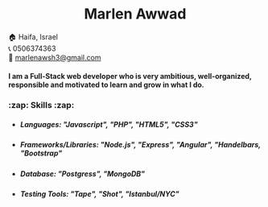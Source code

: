 <h1 align="center"> Marlen Awwad </h1>


:house: Haifa, Israel  
:telephone_receiver: 0506374363  
:email: marlenawsh3@gmail.com

<h4> I am a Full-Stack web developer who is very ambitious, well-organized, responsible and motivated to learn and grow in what I do. </h4>


<h3>:zap: Skills :zap: </h3>
<ul>
  <li><h5>Languages: "Javascript", "PHP", "HTML5", "CSS3"</h5></li>
  <li><h5>Frameworks/Libraries: "Node.js", "Express", "Angular", "Handelbars, "Bootstrap"</h5></li>
  <li><h5>Database: "Postgress", "MongoDB"</h5></li>
  <li><h5>Testing Tools: "Tape", "Shot", "Istanbul/NYC"</h5></li>
</ul>










